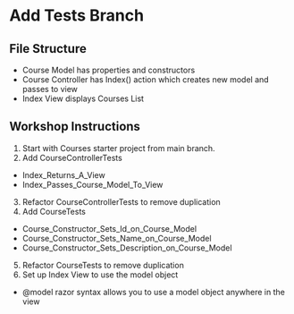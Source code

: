 # Add Tests Branch

## File Structure
- Course Model has properties and constructors
- Course Controller has Index() action which creates new model and passes to view
- Index View displays Courses List

## Workshop Instructions
1. Start with Courses starter project from main branch.
2. Add CourseControllerTests
  * Index_Returns_A_View
  * Index_Passes_Course_Model_To_View
3. Refactor CourseControllerTests to remove duplication
4. Add CourseTests
  - Course_Constructor_Sets_Id_on_Course_Model
  - Course_Constructor_Sets_Name_on_Course_Model
  - Course_Constructor_Sets_Description_on_Course_Model
5. Refactor CourseTests to remove duplication
6. Set up Index View to use the model object
  - @model razor syntax allows you to use a model object anywhere in the view
